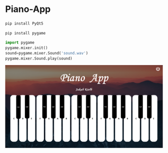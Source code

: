# Piano-App

`pip install PyQt5`

`pip install pygame`


```python
import pygame
pygame.mixer.init()
sound=pygame.mixer.Sound('sound.wav')
pygame.mixer.Sound.play(sound)
```

![alt text](screenapp.png)

